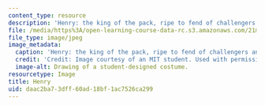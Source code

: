 ```yaml
---
content_type: resource
description: 'Henry: the king of the pack, ripe to fend of challengers and time.'
file: /media/https%3A/open-learning-course-data-rc.s3.amazonaws.com/21m-732-beginning-costume-design-and-construction-fall-2008/daac2ba73dff60ad18bf1ac7526ca299_henry1.jpg
file_type: image/jpeg
image_metadata:
  caption: 'Henry: the king of the pack, ripe to fend of challengers and time.'
  credit: 'Credit: Image courtesy of an MIT student. Used with permission.'
  image-alt: Drawing of a student-designed costume.
resourcetype: Image
title: Henry
uid: daac2ba7-3dff-60ad-18bf-1ac7526ca299
---
```

